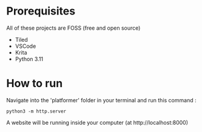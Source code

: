# Prorequisites
All of these projects are FOSS (free and open source)

- Tiled
- VSCode
- Krita
- Python 3.11

# How to run
Navigate into the 'platformer' folder in your terminal and run this command :
```
python3 -m http.server
```
A website will be running inside your computer (at http://localhost:8000) 